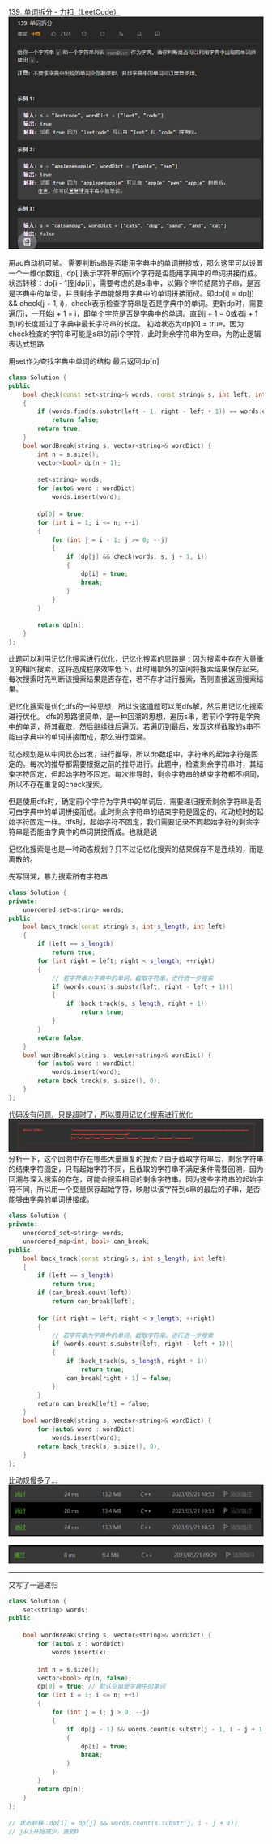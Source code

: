 [139. 单词拆分 - 力扣（LeetCode）](https://leetcode.cn/problems/word-break/)
![image.png](https://raw.githubusercontent.com/ren77281/pigco-image/main/img/20230520225857.png)

用ac自动机可解。
需要判断s串是否能用字典中的单词拼接成，那么这里可以设置一个一维dp数组，dp\[i]表示字符串的前i个字符是否能用字典中的单词拼接而成。
状态转移：dp\[i - 1]到dp\[i]，需要考虑的是s串中，以第i个字符结尾的子串，是否是字典中的单词，并且剩余子串能够用字典中的单词拼接而成。即dp\[i] = dp\[j] && check(j + 1, i)，check表示检查字符串是否是字典中的单词。更新dp时，需要遍历j，一开始j + 1 = i，即单个字符是否是字典中的单词。直到j + 1 = 0或者j + 1到i的长度超过了字典中最长字符串的长度。
初始状态为dp\[0] = true，因为check检查的字符串可能是s串的前i个字符，此时剩余字符串为空串，为防止逻辑表达式短路

用set作为查找字典中单词的结构
最后返回dp\[n]
```cpp
class Solution {
public:
    bool check(const set<string>& words, const string& s, int left, int right)
    {
        if (words.find(s.substr(left - 1, right - left + 1)) == words.end())
            return false;
        return true;
    }
    bool wordBreak(string s, vector<string>& wordDict) {
        int n = s.size();
        vector<bool> dp(n + 1);

        set<string> words;
        for (auto& word : wordDict)
            words.insert(word);
        
        dp[0] = true;
        for (int i = 1; i <= n; ++i)
        {
            for (int j = i - 1; j >= 0; --j)
            {
                if (dp[j] && check(words, s, j + 1, i))
                {
                    dp[i] = true;
                    break;
                }
            }
        }

        return dp[n];
    }
};
```
此题可以利用记忆化搜索进行优化，记忆化搜索的思路是：因为搜索中存在大量重复的相同搜索，这将造成程序效率低下，此时用额外的空间将搜索结果保存起来，每次搜索时先判断该搜索结果是否存在，若不存才进行搜索，否则直接返回搜索结果。

记忆化搜索是优化dfs的一种思想，所以说这道题可以用dfs解，然后用记忆化搜索进行优化。
dfs的思路很简单，是一种回溯的思想，遍历s串，若前i个字符是字典中的单词，将其截取，然后继续往后遍历。若遍历到最后，发现这样截取的s串不能由字典中的单词拼接而成，那么进行回溯。

动态规划是从中间状态出发，进行推导，所以dp数组中，字符串的起始字符是固定的。每次的推导都需要根据之前的推导进行。此题中，检查剩余字符串时，其结束字符固定，但起始字符不固定。每次推导时，剩余字符串的结束字符都不相同，所以不存在重复的check搜索。

但是使用dfs时，确定前i个字符为字典中的单词后，需要递归搜索剩余字符串是否可由字典中的单词拼接而成。此时剩余字符串的结束字符是固定的，和动规时的起始字符固定一样。dfs时，起始字符不固定，我们需要记录不同起始字符的剩余字符串是否能由字典中的单词拼接而成。也就是说

记忆化搜索是也是一种动态规划？只不过记忆化搜索的结果保存不是连续的，而是离散的。

先写回溯，暴力搜索所有字符串

```cpp
class Solution {
private:
    unordered_set<string> words;
public:
    bool back_track(const string& s, int s_length, int left)
    {
        if (left == s_length)
            return true;
        for (int right = left; right < s_length; ++right)
        {
            // 若字符串为字典中的单词，截取字符串，进行进一步搜索
            if (words.count(s.substr(left, right - left + 1)))
            {
                if (back_track(s, s_length, right + 1))
                    return true;
            }
        }
        return false;
    }
    bool wordBreak(string s, vector<string>& wordDict) {
        for (auto& word : wordDict)
            words.insert(word);
        return back_track(s, s.size(), 0);
    }
};
```
代码没有问题，只是超时了，所以要用记忆化搜索进行优化
![image.png](https://raw.githubusercontent.com/ren77281/pigco-image/main/img/20230521103701.png)
分析一下，这个回溯中存在哪些大量重复的搜索？由于截取字符串后，剩余字符串的结束字符固定，只有起始字符不同，且截取的字符串不满足条件需要回溯，因为回溯与深入搜索的存在，可能会搜索相同的剩余字符串。因为这些字符串的起始字符不同，所以用一个变量保存起始字符，映射以该字符到s串的最后的子串，是否能够由字典的单词拼接成。
```cpp
class Solution {
private:
    unordered_set<string> words;
    unordered_map<int, bool> can_break;
public:
    bool back_track(const string& s, int s_length, int left)
    {
        if (left == s_length)
            return true;
        if (can_break.count(left))
            return can_break[left];
            
        for (int right = left; right < s_length; ++right)
        {
            // 若字符串为字典中的单词，截取字符串，进行进一步搜索
            if (words.count(s.substr(left, right - left + 1)))
            {
                if (back_track(s, s_length, right + 1))
                    return true;
                can_break[right + 1] = false;
            }
        }
        return can_break[left] = false;
    }
    bool wordBreak(string s, vector<string>& wordDict) {
        for (auto& word : wordDict)
            words.insert(word);
        return back_track(s, s.size(), 0);
    }
};
```
比动规慢多了...
![image.png](https://raw.githubusercontent.com/ren77281/pigco-image/main/img/20230521105435.png)

![image.png](https://raw.githubusercontent.com/ren77281/pigco-image/main/img/20230521105500.png)
***
又写了一遍递归
```cpp
class Solution {
    set<string> words;
public:

    bool wordBreak(string s, vector<string>& wordDict) {
        for (auto& x : wordDict)
            words.insert(x);

        int n = s.size();
        vector<bool> dp(n, false);
        dp[0] = true; // 默认空串是字典中的单词
        for (int i = 1; i <= n; ++i)
        {
            for (int j = i; j > 0; --j)
            {
                if (dp[j - 1] && words.count(s.substr(j - 1, i - j + 1)))
                {
                    dp[i] = true;
                    break;
                }
            }
        }
        return dp[n];
    }
};

// 状态转移：dp[i] = dp[j] && words.count(s.substr(j, i - j + 1))
// j从i开始减少，直到0
```